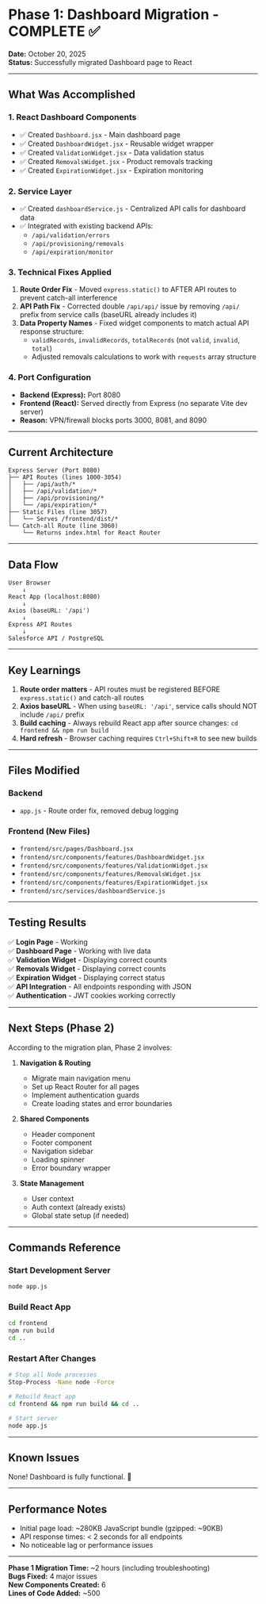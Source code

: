 # Phase 1: Dashboard Migration - COMPLETE ✅

**Date:** October 20, 2025  
**Status:** Successfully migrated Dashboard page to React

---

## What Was Accomplished

### 1. React Dashboard Components
- ✅ Created `Dashboard.jsx` - Main dashboard page
- ✅ Created `DashboardWidget.jsx` - Reusable widget wrapper
- ✅ Created `ValidationWidget.jsx` - Data validation status
- ✅ Created `RemovalsWidget.jsx` - Product removals tracking
- ✅ Created `ExpirationWidget.jsx` - Expiration monitoring

### 2. Service Layer
- ✅ Created `dashboardService.js` - Centralized API calls for dashboard data
- ✅ Integrated with existing backend APIs:
  - `/api/validation/errors`
  - `/api/provisioning/removals`
  - `/api/expiration/monitor`

### 3. Technical Fixes Applied
1. **Route Order Fix** - Moved `express.static()` to AFTER API routes to prevent catch-all interference
2. **API Path Fix** - Corrected double `/api/api/` issue by removing `/api/` prefix from service calls (baseURL already includes it)
3. **Data Property Names** - Fixed widget components to match actual API response structure:
   - `validRecords`, `invalidRecords`, `totalRecords` (not `valid`, `invalid`, `total`)
   - Adjusted removals calculations to work with `requests` array structure

### 4. Port Configuration
- **Backend (Express):** Port 8080
- **Frontend (React):** Served directly from Express (no separate Vite dev server)
- **Reason:** VPN/firewall blocks ports 3000, 8081, and 8090

---

## Current Architecture

```
Express Server (Port 8080)
├── API Routes (lines 1000-3054)
│   ├── /api/auth/*
│   ├── /api/validation/*
│   ├── /api/provisioning/*
│   └── /api/expiration/*
├── Static Files (line 3057)
│   └── Serves /frontend/dist/*
└── Catch-all Route (line 3060)
    └── Returns index.html for React Router
```

---

## Data Flow

```
User Browser
    ↓
React App (localhost:8080)
    ↓
Axios (baseURL: '/api')
    ↓
Express API Routes
    ↓
Salesforce API / PostgreSQL
```

---

## Key Learnings

1. **Route order matters** - API routes must be registered BEFORE `express.static()` and catch-all routes
2. **Axios baseURL** - When using `baseURL: '/api'`, service calls should NOT include `/api/` prefix
3. **Build caching** - Always rebuild React app after source changes: `cd frontend && npm run build`
4. **Hard refresh** - Browser caching requires `Ctrl+Shift+R` to see new builds

---

## Files Modified

### Backend
- `app.js` - Route order fix, removed debug logging

### Frontend (New Files)
- `frontend/src/pages/Dashboard.jsx`
- `frontend/src/components/features/DashboardWidget.jsx`
- `frontend/src/components/features/ValidationWidget.jsx`
- `frontend/src/components/features/RemovalsWidget.jsx`
- `frontend/src/components/features/ExpirationWidget.jsx`
- `frontend/src/services/dashboardService.js`

---

## Testing Results

✅ **Login Page** - Working  
✅ **Dashboard Page** - Working with live data  
✅ **Validation Widget** - Displaying correct counts  
✅ **Removals Widget** - Displaying correct counts  
✅ **Expiration Widget** - Displaying correct status  
✅ **API Integration** - All endpoints responding with JSON  
✅ **Authentication** - JWT cookies working correctly  

---

## Next Steps (Phase 2)

According to the migration plan, Phase 2 involves:

1. **Navigation & Routing**
   - Migrate main navigation menu
   - Set up React Router for all pages
   - Implement authentication guards
   - Create loading states and error boundaries

2. **Shared Components**
   - Header component
   - Footer component
   - Navigation sidebar
   - Loading spinner
   - Error boundary wrapper

3. **State Management**
   - User context
   - Auth context (already exists)
   - Global state setup (if needed)

---

## Commands Reference

### Start Development Server
```bash
node app.js
```

### Build React App
```bash
cd frontend
npm run build
cd ..
```

### Restart After Changes
```bash
# Stop all Node processes
Stop-Process -Name node -Force

# Rebuild React app
cd frontend && npm run build && cd ..

# Start server
node app.js
```

---

## Known Issues

None! Dashboard is fully functional. 🎉

---

## Performance Notes

- Initial page load: ~280KB JavaScript bundle (gzipped: ~90KB)
- API response times: < 2 seconds for all endpoints
- No noticeable lag or performance issues

---

**Phase 1 Migration Time:** ~2 hours (including troubleshooting)  
**Bugs Fixed:** 4 major issues  
**New Components Created:** 6  
**Lines of Code Added:** ~500




